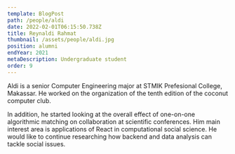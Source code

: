```yaml
---
template: BlogPost
path: /people/aldi
date: 2022-02-01T06:15:50.738Z
title: Reynaldi Rahmat
thumbnail: /assets/people/aldi.jpg
position: alumni
endYear: 2021
metaDescription: Undergraduate student
order: 9
---
```


Aldi is a senior Computer Engineering major at STMIK Prefesional College, Makassar. He worked on the organization of the tenth edition of the coconut computer club.

In addition, he started looking at the overall effect of one-on-one algorithmic matching on collaboration at scientific conferences.
Him main interest area is applications of React in computational social science. He would like to continue researching how backend and data analysis can tackle social issues.
